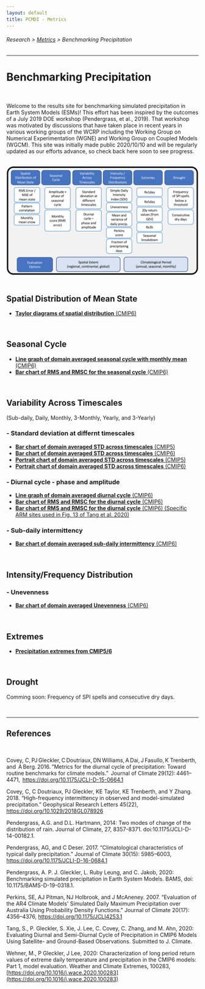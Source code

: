 ```yaml
---
layout: default
title: PCMDI - Metrics
---
```

###### Research > [Metrics][Metrics] > Benchmarking Precipitation
---

# Benchmarking Precipitation

<br/>

Welcome to the results site for benchmarking simulated precipitation in Earth System Models (ESMs)! This effort has been inspired by the outcomes of a July 2019 DOE workshop (Pendergrass, et al., 2019).  That workshop was motivated by discussions that have taken place in recent years in various working groups of the WCRP including the Working Group on Numerical Experimentation (WGNE) and Working Group on Coupled Models (WGCM).  This site was initially made public 2020/10/10 and will be regularly updated as our efforts advance, so check back here soon to see progress.  

<br/>

<center>
<img style="border:0px" src="PR_benchmarking_FIG4.png"
alt="PMP EOS article">
</center>
<br/>



## Spatial Distribution of Mean State

- [**Taylor diagrams of spatial distribution** (CMIP6)][mean]

<br/>


## Seasonal Cycle

- [**Line graph of domain averaged seasonal cycle with monthly mean** (CMIP6)][Line_SC-1]
- [**Bar chart of RMS and RMSC for the seasonal cycle** (CMIP6)][Bar_SC-1]

<br/>



## Variability Across Timescales 
(Sub-daily, Daily, Monthly, 3-Monthly, Yearly, and 3-Yearly)

### - Standard deviation at differnt timescales

- [**Bar chart of domain averaged STD across timescales** (CMIP5)][Bar_VAC-1]
- [**Bar chart of domain averaged STD across timescales** (CMIP6)][Bar_VAC-2]
- [**Portrait chart of domain averaged STD across timescales** (CMIP5)][Port_VAC-1]
- [**Portrait chart of domain averaged STD across timescales** (CMIP6)][Port_VAC-2]


### - Diurnal cycle - phase and amplitude

- [**Line graph of domain averaged diurnal cycle** (CMIP6)][Line_DC-1]
- [**Bar chart of RMS and RMSC for the diurnal cycle** (CMIP6)][Bar_DC-1]
- [**Bar chart of RMS and RMSC for the diurnal cycle** (CMIP6) (Specific ARM sites used in Fig. 13 of Tang et al. 2020)][Bar_DC-2]


### - Sub-daily intermittency

- [**Bar chart of domain averaged sub-daily intermittency** (CMIP6)][Bar_SDI-1]

<br/>



## Intensity/Frequency Distribution

### - Unevenness

- [**Bar chart of domain averaged Unevenness** (CMIP6)][Bar_IFD-1]

<br/>



## Extremes  

- [**Precipitation extremes from CMIP5/6**][extreme]

<br/>


## Drought

Comming soon:  Frequency of SPI spells and consecutive dry days.

<br/>



---

## References
<br/>


Covey, C, PJ Gleckler, C Doutriaux, DN Williams, A Dai, J Fasullo, K Trenberth, and  A Berg. 2016. ”Metrics for the diurnal cycle of precipitation: Toward routine benchmarks for climate models.”  Journal of Climate 29(12): 4461–4471,  https://doi.org/10.1175/JCLI-D-15-0664.1

Covey, C, C Doutriaux, PJ Gleckler, KE Taylor, KE Trenberth, and Y Zhang. 2018. “High-frequency intermittency in observed and model-simulated precipitation.” Geophysical Research Letters 45(22), https://doi.org/10.1029/2018GL078926

Pendergrass, A.G. and D.L. Hartmann, 2014: Two modes of change of the 
distribution of rain. Journal of Climate, 27, 8357-8371. 
doi:10.1175/JCLI-D-14-00182.1.

Pendergrass, AG, and C Deser. 2017. “Climatological characteristics of typical daily precipitation.” Journal of Climate 30(15): 5985–6003, https://doi.org/10.1175/JCLI-D-16-0684.1

Pendergrass, A. P. J. Gleckler, L. Ruby Leung, and C. Jakob, 2020: Benchmarking simulated precipitation in Earth System Models. BAMS, doi: 10.1175/BAMS-D-19-0318.1.

Perkins, SE, AJ Pitman, NJ Holbrook, and J McAneney. 2007. “Evaluation of the AR4 Climate Models' Simulated Daily Maximum Precipitation over Australia Using Probability Density Functions.” Journal of Climate 20(17): 4356–4376, https://doi.org/10.1175/JCLI4253.1

Tang, S., P. Gleckler, S. Xie, J. Lee, C. Covey, C. Zhang, and M. Ahn, 2020: Evaluating Diurnal and Semi-Diurnal Cycle of Precipitation in CMIP6 Models Using Satellite- and Ground-Based Observations. Submitted to J. Climate.

Wehner, M., P Gleckler, J Lee, 2020: Characterization of long period return values of extreme daily temperature and precipitation in the CMIP6 models: Part 1, model evaluation.  Weather and Climate Extremes, 100283, [https://doi.org/10.1016/j.wace.2020.100283](https://doi.org/10.1016/j.wace.2020.100283)


[Line_SC-1]: https://pcmdi.llnl.gov/pmp-preliminary-results/interactive_plot/precip/seasonal_cycle/pr_annual.cycle_all.loc.mod_interactive.html
[Bar_SC-1]: https://pcmdi.llnl.gov/pmp-preliminary-results/interactive_plot/precip/seasonal_cycle/pr_annual.cycle_rms.bar_all.loc.mod_interactive.html

[Bar_VAC-1]: https://pcmdi.llnl.gov/pmp-preliminary-results/interactive_plot/precip/variability_across_timescales/STD_across_timescales/pr_STD.amean_interactive_regrid.180x90_cmip5.html
[Bar_VAC-2]: https://pcmdi.llnl.gov/pmp-preliminary-results/interactive_plot/precip/variability_across_timescales/STD_across_timescales/pr_STD.amean_interactive_regrid.180x90_cmip6.html
[Port_VAC-1]: https://pcmdi.llnl.gov/pmp-preliminary-results/interactive_plot/precip/variability_across_timescales/STD_across_timescales/pr_STD.amean_portrait_interactive_regrid.180x90_cmip5.html
[Port_VAC-2]: https://pcmdi.llnl.gov/pmp-preliminary-results/interactive_plot/precip/variability_across_timescales/STD_across_timescales/pr_STD.amean_portrait_interactive_regrid.180x90_cmip6.html

[Line_DC-1]: https://pcmdi.llnl.gov/pmp-preliminary-results/interactive_plot/precip/variability_across_timescales/diurnal_cycle/pr_diurnal.cycle_all.loc.mod_interactive.html
[Bar_DC-1]: https://pcmdi.llnl.gov/pmp-preliminary-results/interactive_plot/precip/variability_across_timescales/diurnal_cycle/pr_diurnal.cycle_rms.bar_all.loc.mod_interactive.html
[Bar_DC-2]: https://pcmdi.llnl.gov/pmp-preliminary-results/interactive_plot/precip/diurnal/pr_diurnal.cycle_rms.bar_all.loc.mod_interactive.html

[Bar_SDI-1]: https://pcmdi.llnl.gov/pmp-preliminary-results/interactive_plot/precip/variability_across_timescales/intermittency/pr_intermittency.amean_interactive.html

[Bar_IFD-1]: https://pcmdi.llnl.gov/pmp-preliminary-results/interactive_plot/precip/intensity.frequency_distribution/unevenness/pr_unevenness.amean_interactive.html

[Metrics]:{{site.baseurl}}/research/metrics/
[extreme]: extreme.html
[mean]: mean.html
